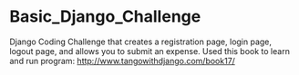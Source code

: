 # Basic_Django_Challenge
Django Coding Challenge that creates a registration page, login page, logout page, and allows you to submit an expense. 
Used this book to learn and run program: http://www.tangowithdjango.com/book17/
